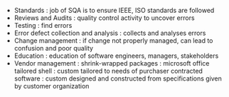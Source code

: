- Standards : job of SQA is to ensure IEEE, ISO standards are followed
- Reviews and Audits : quality control activity to uncover errors 
- Testing : find errors
- Error defect collection and analysis : collects and analyses errors
- Change management : if change not properly managed, can lead to confusion and poor quality
- Education : education of software engineers, managers, stakeholders
- Vendor management : 
	  shrink-wrapped packages : microsoft office
	  tailored shell : custom tailored to needs of purchaser
	  contracted software : custom designed and constructed from specifications given by customer organization
